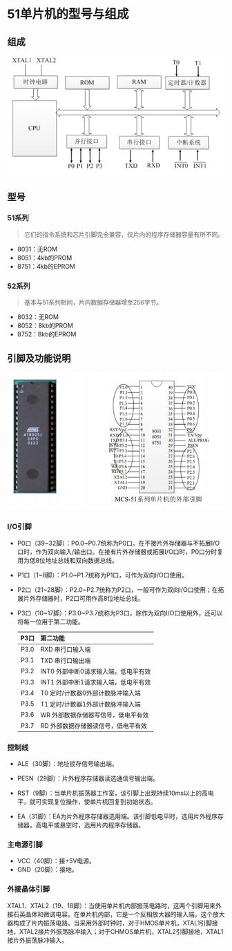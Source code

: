 # 51单片机的型号与组成



## 组成

![image](./src/1_img_types.png)



## 型号

### 51系列

> 它们的指令系统和芯片引脚完全兼容，仅片内的程序存储器容量有所不同。

- 8031：无ROM
- 8051：4kb的PROM
- 8751：4kb的EPROM

### 52系列

> 基本与51系列相同，片内数据存储器增至256字节。

- 8032：无ROM
- 8052：8kb的PROM
- 8752：8kb的EPROM




## 引脚及功能说明

![image](./src/1_img_gpios.png)

### I/O引脚

- P0口（39\~32脚）：P0.0\~P0.7统称为P0口。在不接片外存储器与不拓展I/O口时，作为双向输入/输出口。在接有片外存储器或拓展I/O口时，P0口分时复用为低8位地址总线和双向数据总线。

- P1口（1\~8脚）：P1.0\~P1.7统称为P1口，可作为双向I/O口使用。

- P2口（21\~28脚）：P2.0\~P2.7统称为P2口，一般可作为双向I/O口使用；在拓展片外存储器时，P2口可用作高8位地址总线。

- P3口（10\~17脚）：P3.0\~P3.7统称为P3口，除作为双向I/O口使用外，还可以将每一位用于第二功能。

  | P3口 | 第二功能                             |
  | :--: | :----------------------------------- |
  | P3.0 | RXD 串行口输入端                     |
  | P3.1 | TXD 串行口输出端                     |
  | P3.2 | INT0 外部中断0请求输入端，低电平有效 |
  | P3.3 | INT1 外部中断1请求输入端，低电平有效 |
  | P3.4 | T0 定时/计数器0外部计数脉冲输入端    |
  | P3.5 | T1 定时/计数器1外部计数脉冲输入端    |
  | P3.6 | WR 外部数据存储器写信号，低电平有效  |
  | P3.7 | RD 外部数据存储器读信号，低电平有效  |

### 控制线 

- ALE（30脚）：地址锁存信号输出端。

- PESN（29脚）：片外程序存储器读选通信号输出端。

- RST（9脚）：当单片机振荡器工作室，该引脚上出现持续10ms以上的高电平，就可实现复位操作，使单片机回复到初始状态。

- EA（31脚）：EA为片外程序存储器选用端。该引脚低电平时，选用片外程序存储器，高电平或悬空时，选用片内程序存储器。

### 主电源引脚

- VCC（40脚）：接+5V电源。
- GND（20脚）：接地。

### 外接晶体引脚

XTAL1、XTAL2（19、18脚）：当使用单片机内部振荡电路时，这两个引脚用来外接石英晶体和微调电容。在单片机内部，它是一个反相放大器的输入端，这个放大器构成了片内振荡电路。当采用外部时钟时，对于HMOS单片机，XTAL1引脚接地，XTAL2接片外振荡脉冲输入；对于CHMOS单片机，XTAL2引脚接地，XTAL1接片外振荡脉冲输入。

